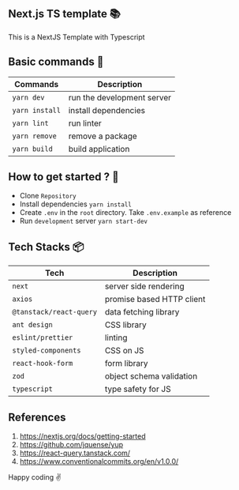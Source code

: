 ## Next.js TS template :books:
This is a NextJS Template with Typescript

## Basic commands :wrench:

|     Commands   |      Description           |
| -------------- |--------------------------- |
| `yarn dev`     | run the development server |
| `yarn install` | install dependencies       |
| `yarn lint`	   | run linter                 |
| `yarn remove`  | remove a package           |
| `yarn build`   | build application          |

## How to get started ? :runner:
- Clone `Repository`
- Install dependencies `yarn install`
- Create `.env` in the `root` directory. Take `.env.example` as reference
- Run `development` server `yarn start-dev`

## Tech Stacks :package:

|     Tech            |      Description           |
|---------------------|----------------------------|
| `next`              | server side rendering      |
| `axios`             | promise based HTTP client  |
| `@tanstack/react-query`       | data fetching library      |
| `ant design`        | CSS library                |
| `eslint/prettier`   | linting                    |
| `styled-components` | CSS on JS                |
| `react-hook-form`   | form library             |
| `zod`               | object schema validation |
| `typescript`        | type safety for JS       |

## References
1. https://nextjs.org/docs/getting-started
2. https://github.com/jquense/yup
4. https://react-query.tanstack.com/
5. https://www.conventionalcommits.org/en/v1.0.0/
   
Happy coding :v: